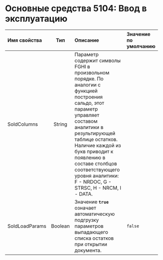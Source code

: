 # Основные средства 5104: Ввод в эксплуатацию

| **Имя свойства** | **Тип** | **Описание** | **Значение по умолчанию** |
| :--- | :---: | :--- | :--- |
| SoldColumns | String | Параметр содержит символы FGHI в произвольном порядке.  По аналогии с функцией построения сальдо, этот параметр управляет составом аналитики в результирующей таблице остатков.  Наличие каждой из букв приводит к появлению в составе столбцов соответствующего  уровня аналитики: F - NRDOC, G - STRSC, H - NRCM, I - DATA. |  |
| SoldLoadParams | Boolean | Значение **`true`** означает автоматическую подгрузку параметров  выпадающего списка остатков при открытии документа. | `false` |

